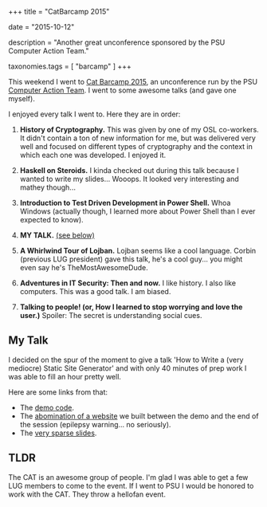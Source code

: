 +++
title = "CatBarcamp 2015"

date = "2015-10-12"

description = "Another great unconference sponsored by the PSU Computer Action Team."

taxonomies.tags = [
    "barcamp"
]
+++

This weekend I went to [Cat Barcamp 2015](http://catbarcamp.org/), an unconference run by the PSU [Computer Action Team](http://cat.pdx.edu/).
I went to some awesome talks (and gave one myself).

I enjoyed every talk I went to. Here they are in order:

1.  **History of Cryptography.**
    This was given by one of my OSL co-workers.
    It didn't contain a ton of new information for me, but was delivered very well and focused on different types of cryptography and the context in which each one was developed.
    I enjoyed it.

2.  **Haskell on Steroids.**
    I kinda checked out during this talk because I wanted to write my slides... Wooops.
    It looked very interesting and mathey though...

3.  **Introduction to Test Driven Development in Power Shell.**
    Whoa Windows
    (actually though, I learned more about Power Shell than I ever expected to know).

4.  **MY TALK.**
    [(see below)](#my-talk)

5.  **A Whirlwind Tour of Lojban.**
    Lojban seems like a cool language. Corbin (previous LUG president) gave this talk, he's a cool guy... you might even say he's TheMostAwesomeDude.

6.  **Adventures in IT Security: Then and now.**
    I like history.
    I also like computers.
    This was a good talk.
    I am biased.

7.  **Talking to people! (or, How I learned to stop worrying and love the user.)**
    Spoiler: The secret is understanding social cues.

## My Talk

I decided on the spur of the moment to give a talk 'How to Write a (very mediocre) Static Site Generator' and with only 40 minutes of prep work I was able to fill an hour pretty well.

Here are some links from that:

- The [demo code](https://gist.github.com/ElijahCaine/0ee1ef21692f3cbb6934).
- The [abomination of a website](http://elijahcaine.me/catbarcamp2015-demo/) we built between the demo and the end of the session (epilepsy warning... no seriously).
- The [very sparse slides](http://slides.elijahcaine.me/cat-barcamp-2015_how-to-an-ssg/).

## TLDR

The CAT is an awesome group of people.
I'm glad I was able to get a few LUG members to come to the event.
If I went to PSU I would be honored to work with the CAT.
They throw a hellofan event.
